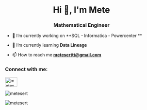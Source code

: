 <h1 align="center">Hi 👋, I'm Mete</h1>
<h3 align="center">Mathematical Engineer</h3>

- 🔭 I’m currently working on **SQL - Informatica - Powercenter **

- 🌱 I’m currently learning **Data Lineage**

- 📫 How to reach me **meteserttt@gmail.com**

<h3 align="left">Connect with me:</h3>
<p align="left">
<a href="https://linkedin.com/in/metesert" target="blank"><img align="center" src="https://raw.githubusercontent.com/rahuldkjain/github-profile-readme-generator/master/src/images/icons/Social/linked-in-alt.svg" alt="metesert" height="30" width="40" /></a>

<p><img align="center" src="https://github-readme-stats.vercel.app/api/top-langs?username=metesert&show_icons=true&locale=en&layout=compact" alt="metesert" /></p>

<p><img align="center" src="https://github-readme-streak-stats.herokuapp.com/?user=metesert&theme=dark" alt="metesert" /></p>
